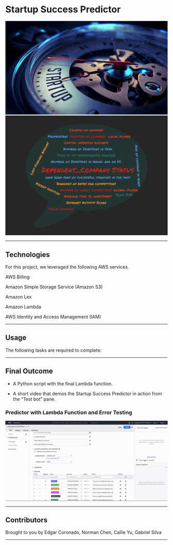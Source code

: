 # Startup Success Predictor

![](Images/startup.png)
![](Images/1.png)


---

## Technologies

For this project, we leveraged the following AWS services.

AWS Billing

Amazon Simple Storage Service (Amazon S3)

Amazon Lex

Amazon Lambda

AWS Identity and Access Management (IAM)

---

## Usage

The following tasks are required to complete:




---

## Final Outcome

- A Python script with the final Lambda function.

- A short video that demos the Startup Success Predictor in action from the “Test bot” pane. 

### Predictor with Lambda Function and Error Testing
![](Images/testbot.gif)


---

## Contributors

Brought to you by Edgar Coronado, Norman Chen, Callie Yu, Gabriel Silva

---